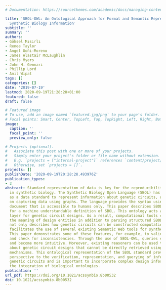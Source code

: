 ```yaml
---
# Documentation: https://sourcethemes.com/academic/docs/managing-content/

title: 'SBOL-OWL: An Ontological Approach for Formal and Semantic Representation of
  Synthetic Biology Information'
subtitle: ''
summary: ''
authors:
- Göksel Mısırlı
- Renee Taylor
- Angel Goñi-Moreno
- James Alastair McLaughlin
- Chris Myers
- John H. Gennari
- Phillip Lord
- Anil Wipat
tags: []
categories: []
date: '2019-07-19'
lastmod: 2020-09-19T21:28:28+01:00
featured: false
draft: false

# Featured image
# To use, add an image named `featured.jpg/png` to your page's folder.
# Focal points: Smart, Center, TopLeft, Top, TopRight, Left, Right, BottomLeft, Bottom, BottomRight.
image:
  caption: ''
  focal_point: ''
  preview_only: false

# Projects (optional).
#   Associate this post with one or more of your projects.
#   Simply enter your project's folder or file name without extension.
#   E.g. `projects = ["internal-project"]` references `content/project/deep-learning/index.md`.
#   Otherwise, set `projects = []`.
projects: []
publishDate: '2020-09-19T20:28:28.493976Z'
publication_types:
- 2
abstract: Standard representation of data is key for the reproducibility of designs
  in synthetic biology. The Synthetic Biology Open Language (SBOL) has already emerged
  as a data standard to represent information about genetic circuits, and it is based
  on capturing data using graphs. The language provides the syntax using a free text
  document that is accessible to humans only. This paper describes SBOL-OWL, an ontology
  for a machine understandable definition of SBOL. This ontology acts as a semantic
  layer for genetic circuit designs. As a result, computational tools can understand
  the meaning of design entities in addition to parsing structured SBOL data. SBOL-OWL
  not only describes how genetic circuits can be constructed computationally, it also
  facilitates the use of several existing Semantic Web tools for synthetic biology.
  This paper demonstrates some of these features, for example, to validate designs
  and check for inconsistencies. Through the use of SBOL-OWL, queries can be simplified
  and become more intuitive. Moreover, existing reasoners can be used to infer information
  about genetic circuit designs that cannot be directly retrieved using existing querying
  mechanisms. This ontological representation of the SBOL standard provides a new
  perspective to the verification, representation, and querying of information about
  genetic circuits and is important to incorporate complex design information via
  the integration of biological ontologies.
publication: ''
url_pdf: https://doi.org/10.1021/acssynbio.8b00532
doi: 10.1021/acssynbio.8b00532
---
```

